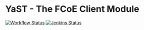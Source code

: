 # YaST - The FCoE Client Module #

[![Workflow Status](https://github.com/yast/yast-fcoe-client/workflows/CI/badge.svg?branch=master)](
https://github.com/yast/yast-fcoe-client/actions?query=branch%3Amaster)
[![Jenkins Status](https://ci.opensuse.org/buildStatus/icon?job=yast-yast-fcoe-client-master)](
https://ci.opensuse.org/view/Yast/job/yast-yast-fcoe-client-master/)
